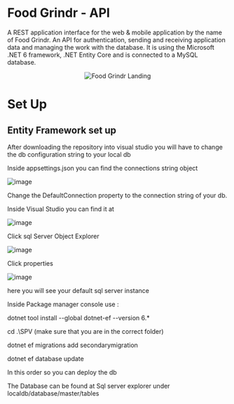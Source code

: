 # Food Grindr - API

A REST application interface for the web & mobile application by the name of Food Grindr. An API for authentication, sending and receiving application data and managing the work with the database. It is using the Microsoft .NET 6 framework, .NET Entity Core and is connected to a MySQL database.

<p align="center">
  <img src="https://s3-alpha.figma.com/thumbnails/abd426ef-537d-485d-8080-716bc83c9ebe?X-Amz-Algorithm=AWS4-HMAC-SHA256&X-Amz-Credential=AKIAQ4GOSFWCXRDAEEF3%2F20230309%2Fus-west-2%2Fs3%2Faws4_request&X-Amz-Date=20230309T000000Z&X-Amz-Expires=604800&X-Amz-SignedHeaders=host&X-Amz-Signature=72ea746908111cccf54970bab65b2002451f9dfc855304004b1b1c5ae3c05b85" alt="Food Grindr Landing"/>
</p>

# Set Up

## Entity Framework set up 
After downloading the repository into visual studio you will have to change the db configuration string to your local db

Inside appsettings.json you can find the connections string object 

![image](https://user-images.githubusercontent.com/79595804/223860935-ad59766f-2930-4c92-a3b4-295edc9246ae.png)

Change the DefaultConnection property to the connection string of your db. 


Inside Visual Studio you can find it at 


![image](https://user-images.githubusercontent.com/79595804/223861191-ff80d9e8-94a2-44a6-96c8-d1475d252951.png)


Click sql Server Object Explorer


![image](https://user-images.githubusercontent.com/79595804/223861276-366c9b10-a99a-4f79-9033-fd8fb53c82ee.png)


Click properties


![image](https://user-images.githubusercontent.com/79595804/223861413-2709d61c-7e94-4a20-a90d-4956bb0fc57e.png)


here you will see your default sql server instance

Inside Package manager console use : 

dotnet tool install --global dotnet-ef --version 6.*

cd .\SPV            (make sure that you are in the correct folder)

dotnet ef migrations add secondarymigration

dotnet ef database update

In this order so you can deploy the db

The Database can be found at Sql server explorer under localdb/database/master/tables

